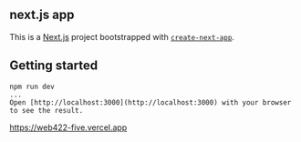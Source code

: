 ## next.js app

This is a [Next.js](https://nextjs.org/) project bootstrapped with [`create-next-app`](https://github.com/vercel/next.js/tree/canary/packages/create-next-app).

## Getting started
```
npm run dev
...
Open [http://localhost:3000](http://localhost:3000) with your browser to see the result.
```

https://web422-five.vercel.app
